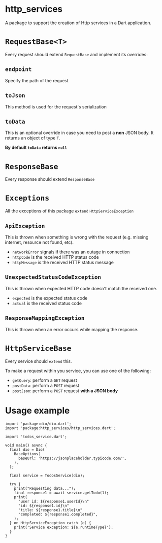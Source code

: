 # http_services
A package to support the creation of Http services in a Dart application.

# `RequestBase<T>`
Every request should extend `RequestBase` and implement its overrides:
## `endpoint`
Specify the path of the request
## `toJson`
This method is used for the request's serialization
## `toData`
This is an optional override in case you need to post a **non** JSON body. It returns an object of type `T`.

**By default `toData` returns `null`**

# `ResponseBase`
Every response should extend `ResponseBase`

# `Exceptions`
All the exceptions of this package `extend` `HttpServiceException`

## `ApiException`
This is thrown when something is wrong with the request (e.g. missing internet, resource not found, etc).
* `networkError` signals if there was an outage in connection
* `httpCode` is the received HTTP status code
* `httpMessage` is the received HTTP status message

## `UnexpectedStatusCodeException`
This is thrown when expected HTTP code doesn't match the received one.
* `expected` is the expected status code
* `actual` is the received status code

## `ResponseMappingException`
This is thrown when an error occurs while mapping the response.

# `HttpServiceBase`
Every service should `extend` this.

To make a request within you service, you can use one of the following:
* `getQuery`: perform a `GET` request
* `postData`: perform a `POST` request
* `postJson`: perform a `POST` request **with a JSON body**

# Usage example
```
import 'package:dio/dio.dart';
import 'package:http_services/http_services.dart';

import 'todos_service.dart';

void main() async {
  final dio = Dio(
    BaseOptions(
      baseUrl: 'https://jsonplaceholder.typicode.com/',
    ),
  );

  final service = TodosService(dio);

  try {
    print("Requesting data...");
    final response1 = await service.getTodo(1);
    print(
      "user id: ${response1.userId}\n"
      "id: ${response1.id}\n"
      "title: ${response1.title}\n"
      "completed: ${response1.completed}",
    );
  } on HttpServiceException catch (e) {
    print('Service exception: ${e.runtimeType}');
  }
}
```
